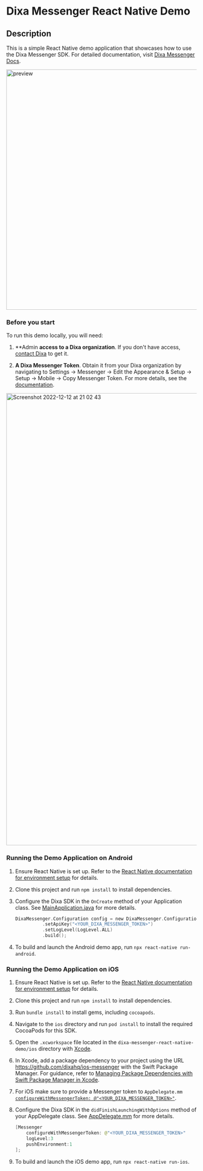 # Dixa Messenger React Native Demo

## Description

This is a simple React Native demo application that showcases how to use the Dixa Messenger SDK.
For detailed documentation, visit [Dixa Messenger Docs](https://messenger-docs.dixa.io/).

<img width="634" alt="preview" src="https://user-images.githubusercontent.com/6588469/207166648-edb59ae8-76d0-49dc-bada-601828c7c19e.png">

### Before you start

To run this demo locally, you will need:

1. **Admin **access to **a** Dixa organization**. If you don't have access, [contact Dixa](https://www.dixa.com/free-trial/) to get it.

2. **A Dixa Messenger Token**. Obtain it from your Dixa organization by navigating to Settings -> Messenger -> Edit the Appearance & Setup -> Setup -> Mobile -> Copy Messenger Token. For more details, see the [documentation](https://support.dixa.help/en/articles/825-how-to-create-a-dixa-messenger).

<img width="1193" alt="Screenshot 2022-12-12 at 21 02 43" src="https://user-images.githubusercontent.com/6588469/207162087-3132c0b8-247e-43a4-9d74-92decabe1381.png">

### Running the Demo Application on Android

1. Ensure React Native is set up. Refer to the [React Native documentation for environment setup](https://reactnative.dev/docs/environment-setup) for details.

2. Clone this project and run `npm install` to install dependencies.

3. Configure the Dixa SDK in the `OnCreate` method of your Application class. See [MainApplication.java](./android/app/src/main/java/com/dixamessengerdemoapp/MainApplication.kt#L46) for more details.

    ```kotlin
    DixaMessenger.Configuration config = new DixaMessenger.Configuration.Builder()
              .setApiKey("<YOUR_DIXA_MESSENGER_TOKEN>")
              .setLogLevel(LogLevel.ALL)
              .build();
    ```

4. To build and launch the Android demo app, run `npx react-native run-android`.

### Running the Demo Application on iOS

1. Ensure React Native is set up. Refer to the [React Native documentation for environment setup](https://reactnative.dev/docs/environment-setup) for details.

2. Clone this project and run `npm install` to install dependencies.

3. Run `bundle install` to install gems, including `cocoapods`.

4. Navigate to the `ios` directory and run `pod install` to install the required CocoaPods for this SDK.

5. Open the `.xcworkspace` file located in the `dixa-messenger-react-native-demo/ios` directory with [Xcode](https://apps.apple.com/us/app/xcode/id497799835).

6. In Xcode, add a package dependency to your project using the URL https://github.com/dixahq/ios-messenger with the Swift Package Manager. For guidance, refer to [Managing Package Dependencies with Swift Package Manager in Xcode](https://alexandersandberg.com/articles/managing-package-dependencies-with-swift-package-manager-in-xcode/).

7. For iOS make sure to provide a Messenger token to `AppDelegate.mm` [`configureWithMessengerToken: @"<YOUR_DIXA_MESSENGER_TOKEN>"`](./ios/DixaMessengerDemo/AppDelegate.mm#L62).

7. Configure the Dixa SDK in the `didFinishLaunchingWithOptions` method of your AppDelegate class. See [AppDelegate.mm](./ios/DixaMessengerDemo/AppDelegate.mm#L62) for more details.

    ```swift
    [Messenger 
        configureWithMessengerToken: @"<YOUR_DIXA_MESSENGER_TOKEN>" 
        logLevel:3 
        pushEnvironment:1
    ];
    ```


8. To build and launch the iOS demo app, run `npx react-native run-ios`.